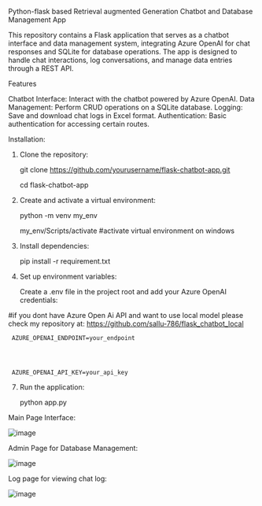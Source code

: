 Python-flask based Retrieval augmented Generation Chatbot and Database Management App


This repository contains a Flask application that serves as a chatbot interface and data management system, integrating Azure OpenAI for chat responses and SQLite for database operations. The app is designed to handle chat interactions, log conversations, and manage data entries through a REST API.


Features


Chatbot Interface: Interact with the chatbot powered by Azure OpenAI.
Data Management: Perform CRUD operations on a SQLite database.
Logging: Save and download chat logs in Excel format.
Authentication: Basic authentication for accessing certain routes.

Installation:


1. Clone the repository:


     git clone https://github.com/yourusername/flask-chatbot-app.git

     cd flask-chatbot-app


3. Create and activate a virtual environment:


     python -m venv my_env


     my_env/Scripts/activate #activate virtual environment on windows

   
4. Install dependencies:


     pip install -r requirement.txt


5. Set up environment variables:


     Create a .env file in the project root and add your Azure OpenAI credentials:

 #if you dont have Azure Open Ai API and want to use local model please check my repository at:  https://github.com/sallu-786/flask_chatbot_local

 
     AZURE_OPENAI_ENDPOINT=your_endpoint

   


     AZURE_OPENAI_API_KEY=your_api_key


7. Run the application:


     python app.py




Main Page Interface:


   ![image](https://github.com/user-attachments/assets/01ecdebb-6a74-4d1c-8f28-133dc7b48cc4)


Admin Page for Database Management:


![image](https://github.com/user-attachments/assets/1af32e1c-b531-4b8c-add7-9228671c2e97)

Log page for viewing chat log:

![image](https://github.com/user-attachments/assets/8436e86f-286f-4881-8769-893cf982542a)


   

